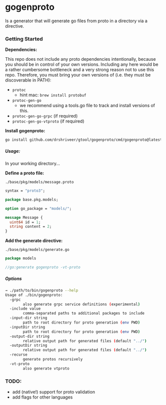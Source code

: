 gogenproto
==========

Is a generator that will generate go files from proto in a directory via a directive.

### Getting Started

**Dependencies:**

This repo does not include any proto dependencies intentionally, because you should be in control of your own versions. Including any here would be a rather cumbersome bottleneck and a very strong reason not to use this repo. Therefore, you must bring your own versions of (i.e. they must be discoverable in PATH):

-	`protoc`
	-	hint mac: `brew install protobuf`
-	`protoc-gen-go`
	-	we recommend using a tools.go file to track and install versions of this.
-	`protoc-gen-go-grpc` (if required)
-	`protoc-gen-go-vtproto` (if required)

**Install gogenproto:**

```bash
go install github.com/drshriveer/gtool/gogenproto/cmd/gogenproto@latest
```

##### Usage:

In your working directory...

**Define a proto file:**

`./base/pkg/models/message.proto`

```protobuf
syntax = "proto3";

package base.pkg.models;

option go_package = "models/";

message Message {
  uint64 id = 1;
  string content = 2;
}
```

**Add the generate directive:**

`./base/pkg/models/generate.go`

```go
package models

//go:generate gogenproto -vt-proto
```

##### Options

```bash
→ ./path/to/bin/gogenproto --help
Usage of ./bin/gogenproto:
  -grpc
        also generate grpc service definitions (experimental)
  -include value
        comma-separated paths to additional packages to include
  -input-dir string
        path to root directory for proto generation (env PWD)
  -inputDir string
        path to root directory for proto generation (env PWD)
  -output-dir string
        relative output path for generated files (default "../")
  -outputDir string
        relative output path for generated files (default "../")
  -recurse
        generate protos recursively
  -vt-proto
        also generate vtproto
```

### TODO:

-	add (native!) support for proto validation
-	add flags for other languages

